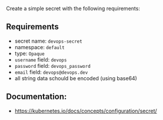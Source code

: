 Create a simple secret with the following requirements:

## Requirements
- secret name: `devops-secret`
- namespace: `default`
- type: `Opaque`
- `username` field: `devops`
- `password` field: `devops_password`
- `email` field: `devops@devops.dev`
- all string data schould be encoded (using base64)


## Documentation:
- https://kubernetes.io/docs/concepts/configuration/secret/
